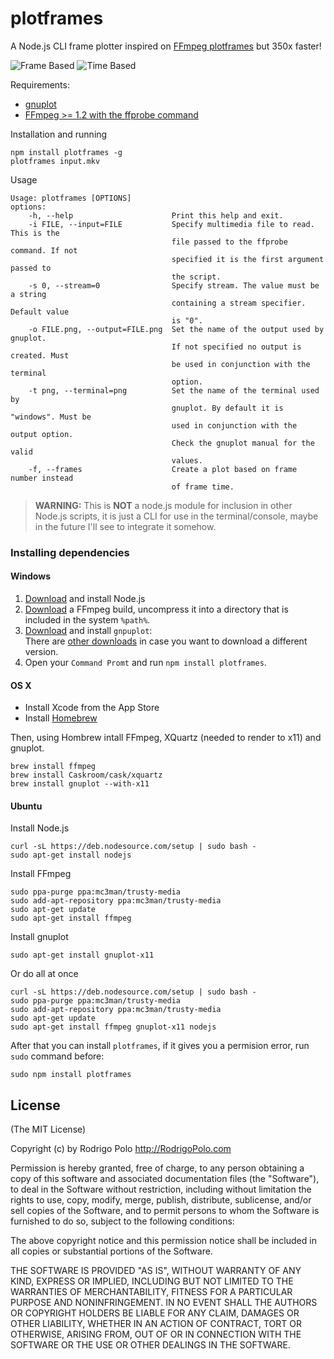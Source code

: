 plotframes
===========
A Node.js CLI frame plotter inspired on [FFmpeg plotframes](https://github.com/FFmpeg/FFmpeg/blob/master/tools/plotframes) but 350x faster!

![Frame Based](http://i.imgur.com/M4gT0eX.png "Frame Based")
![Time Based](http://i.imgur.com/J3l0Y7h.png "Time Based")


Requirements:
* [gnuplot](http://www.gnuplot.info/)  
* [FFmpeg >= 1.2 with the ffprobe command](https://www.ffmpeg.org/)


Installation and running
```
npm install plotframes -g
plotframes input.mkv
```

Usage
```
Usage: plotframes [OPTIONS]
options:
    -h, --help                      Print this help and exit.
    -i FILE, --input=FILE           Specify multimedia file to read. This is the
                                    file passed to the ffprobe command. If not
                                    specified it is the first argument passed to
                                    the script.
    -s 0, --stream=0                Specify stream. The value must be a string
                                    containing a stream specifier. Default value
                                    is "0".
    -o FILE.png, --output=FILE.png  Set the name of the output used by gnuplot.
                                    If not specified no output is created. Must
                                    be used in conjunction with the terminal
                                    option.
    -t png, --terminal=png          Set the name of the terminal used by
                                    gnuplot. By default it is "windows". Must be
                                    used in conjunction with the output option.
                                    Check the gnuplot manual for the valid
                                    values.
    -f, --frames                    Create a plot based on frame number instead
                                    of frame time.
```

>**WARNING:** This is **NOT** a node.js module for inclusion in other Node.js scripts, it is just a CLI for use in the terminal/console, maybe in the future I'll see to integrate it somehow.

### Installing dependencies

#### Windows
1. [Download](https://nodejs.org) and install Node.js  
2. [Download](http://ffmpeg.zeranoe.com/builds/) a FFmpeg build, uncompress it into a directory that is included in the system `%path%`.
3. [Download](http://sourceforge.net/projects/gnuplot/) and install `gnpuplot`:  
   There are [other downloads](http://sourceforge.net/projects/gnuplot/files/gnuplot/) in case you want to download a different version.  
4. Open your `Command Promt` and run `npm install plotframes`.


#### OS X
* Install Xcode from the App Store
* Install [Homebrew](http://brew.sh)

Then, using Hombrew intall FFmpeg, XQuartz (needed to render to x11) and gnuplot.
```
brew install ffmpeg
brew install Caskroom/cask/xquartz
brew install gnuplot --with-x11
```

#### Ubuntu

Install Node.js
```
curl -sL https://deb.nodesource.com/setup | sudo bash -
sudo apt-get install nodejs
```

Install FFmpeg
```
sudo ppa-purge ppa:mc3man/trusty-media
sudo add-apt-repository ppa:mc3man/trusty-media
sudo apt-get update
sudo apt-get install ffmpeg
```

Install gnuplot
```
sudo apt-get install gnuplot-x11
```

Or do all at once
```
curl -sL https://deb.nodesource.com/setup | sudo bash -
sudo ppa-purge ppa:mc3man/trusty-media
sudo add-apt-repository ppa:mc3man/trusty-media
sudo apt-get update
sudo apt-get install ffmpeg gnuplot-x11 nodejs
```

After that you can install `plotframes`, if it gives you a permision error, run `sudo` command before:
```
sudo npm install plotframes
```


## License

(The MIT License)

Copyright (c) by Rodrigo Polo http://RodrigoPolo.com

Permission is hereby granted, free of charge, to any person obtaining a copy
of this software and associated documentation files (the "Software"), to deal
in the Software without restriction, including without limitation the rights
to use, copy, modify, merge, publish, distribute, sublicense, and/or sell
copies of the Software, and to permit persons to whom the Software is
furnished to do so, subject to the following conditions:

The above copyright notice and this permission notice shall be included in
all copies or substantial portions of the Software.

THE SOFTWARE IS PROVIDED "AS IS", WITHOUT WARRANTY OF ANY KIND, EXPRESS OR
IMPLIED, INCLUDING BUT NOT LIMITED TO THE WARRANTIES OF MERCHANTABILITY,
FITNESS FOR A PARTICULAR PURPOSE AND NONINFRINGEMENT. IN NO EVENT SHALL THE
AUTHORS OR COPYRIGHT HOLDERS BE LIABLE FOR ANY CLAIM, DAMAGES OR OTHER
LIABILITY, WHETHER IN AN ACTION OF CONTRACT, TORT OR OTHERWISE, ARISING FROM,
OUT OF OR IN CONNECTION WITH THE SOFTWARE OR THE USE OR OTHER DEALINGS IN
THE SOFTWARE.